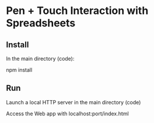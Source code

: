 # Pen + Touch Interaction with Spreadsheets


## Install

In the main directory (code):

npm install

## Run

Launch a local HTTP server in the main directory (code)

Access the Web app with localhost:port/index.html
